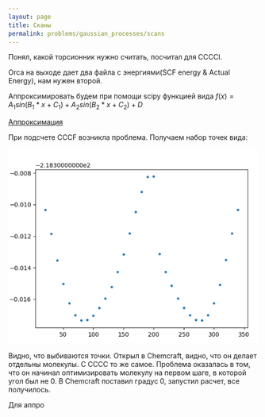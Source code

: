 ```yaml
---
layout: page
title: Сканы
permalink: problems/gaussian_processes/scans
---
```


Понял, какой торсионник нужно считать, посчитал для CCCCl.

Orca на выходе дает два файла с энергиями(SCF energy & Actual Energy), нам нужен второй. 

Аппроксимировать будем при помощи scipy функцией вида $f(x) = A_1sin(B_1 * x + C_1) + A_2sin(B_2 * x + C_2) + D$

[Аппроксимация](scans/approx)

При подсчете CCCF возникла проблема. Получаем набор точек вида:

![CCCF error](cccf_error.png)

Видно, что выбиваются точки. Открыл в Сhemcraft, видно, что он делает отдельны молекулы. С CCCC то же самое. Проблема оказалась в том, что он начинал оптимизировать молекулу на первом шаге, в которой угол был не 0. В Chemсraft поставил градус 0, запустил расчет, все получилось.

Для аппро
